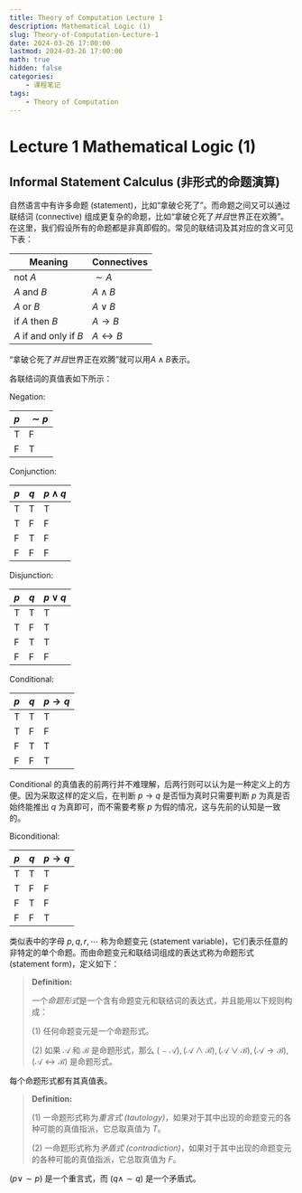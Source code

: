 ```yaml
---
title: Theory of Computation Lecture 1
description: Mathematical Logic (1)
slug: Theory-of-Computation-Lecture-1
date: 2024-03-26 17:00:00
lastmod: 2024-03-26 17:00:00
math: true
hidden: false
categories:
    - 课程笔记
tags:
    - Theory of Computation
---
```


# Lecture 1 Mathematical Logic (1)

## Informal Statement Calculus (非形式的命题演算)

自然语言中有许多命题 (statement)，比如“拿破仑死了”。而命题之间又可以通过联结词 (connective) 组成更复杂的命题，比如“拿破仑死了*并且*世界正在欢腾”。在这里，我们假设所有的命题都是非真即假的。常见的联结词及其对应的含义可见下表：

|Meaning|Connectives|
|-------|-----------|
|not $A$|$\sim A$|
|$A$ and $B$|$A \land B$|
|$A$ or $B$|$A \lor B$|
|if $A$ then $B$|$A \to B$|
|$A$ if and only if $B$|$A \leftrightarrow B$|

“拿破仑死了*并且*世界正在欢腾”就可以用$A \land B$表示。

各联结词的真值表如下所示：

Negation:

|$p$|$\sim p$|
|-|-|
|T|F|
|F|T|

Conjunction:

|$p$|$q$|$p \land q$|
|-----|-----|-----|
|T|T|T|
|T|F|F|
|F|T|F|
|F|F|F|

Disjunction:

|$p$|$q$|$p \lor q$|
|-----|-----|-----|
|T|T|T|
|T|F|T|
|F|T|T|
|F|F|F|

Conditional:

|$p$|$q$|$p \to q$|
|-----|-----|-----|
|T|T|T|
|T|F|F|
|F|T|T|
|F|F|T|

Conditional 的真值表的前两行并不难理解，后两行则可以认为是一种定义上的方便。因为采取这样的定义后，在判断 $p\to q$ 是否恒为真时只需要判断 $p$ 为真是否始终能推出 $q$ 为真即可，而不需要考察 $p$ 为假的情况，这与先前的认知是一致的。

Biconditional:

|$p$|$q$|$p \to q$|
|-----|-----|-----|
|T|T|T|
|T|F|F|
|F|T|F|
|F|F|T|

类似表中的字母 $p, q, r, \cdots$ 称为命题变元 (statement variable)，它们表示任意的非特定的单个命题。而由命题变元和联结词组成的表达式称为命题形式 (statement form)，定义如下：

> **Definition:**
>
> 一个*命题形式*是一个含有命题变元和联结词的表达式，并且能用以下规则构成：
>
> (1) 任何命题变元是一个命题形式。
>
> (2) 如果 $\mathscr{A}$ 和 $\mathscr{B}$ 是命题形式，那么 $(\sim \mathscr{A}), (\mathscr{A} \land \mathscr{B}), (\mathscr{A}\lor \mathscr{B}), (\mathscr{A}\to\mathscr{B}), (\mathscr{A} \leftrightarrow \mathscr{B})$ 是命题形式。

每个命题形式都有其真值表。

> **Definition:**
>
>
> (1) 一命题形式称为*重言式 (tautology)*，如果对于其中出现的命题变元的各种可能的真值指派，它总取真值为 *T*。
>
> (2) 一命题形式称为*矛盾式 (contradiction)*，如果对于其中出现的命题变元的各种可能的真值指派，它总取真值为 *F*。

$(p\lor \sim p)$ 是一个重言式，而 $(q\land \sim q)$ 是一个矛盾式。